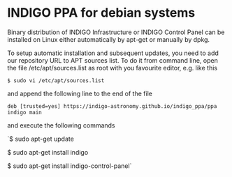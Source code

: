 # INDIGO PPA for debian systems

Binary distribution of INDIGO Infrastructure or INDIGO Control Panel can be installed on Linux either automatically by apt-get or manually by dpkg.

To setup automatic installation and subsequent updates, you need to add our repository URL to APT sources list. To do it from command line, open the file /etc/apt/sources.list as root with you favourite editor, e.g. like this

`$ sudo vi /etc/apt/sources.list`

and append the following line to the end of the file

`deb [trusted=yes] https://indigo-astronomy.github.io/indigo_ppa/ppa indigo main`

and execute the following commands

`$ sudo apt-get update

$ sudo apt-get install indigo

$ sudo apt-get install indigo-control-panel`
